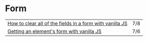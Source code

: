 # Form

|  |  |
| :--- | :--- |
| [How to clear all of the fields in a form with vanilla JS](https://gomakethings.com/how-to-clear-all-of-the-fields-in-a-form-with-vanilla-js/) | 7/8 |
| [Getting an element's form with vanilla JS](https://gomakethings.com/getting-an-elements-form-with-vanilla-js/?mc_cid=f9d8cf08ef&mc_eid=[UNIQID]) | 7/6 |

